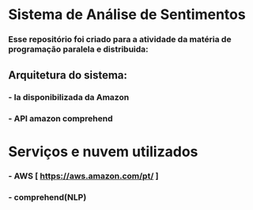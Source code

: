<h1>Sistema de Análise de Sentimentos</h1>

### Esse repositório foi criado para a atividade da matéria de programação paralela e distribuida:

##  Arquitetura do sistema:

### - Ia disponibilizada da Amazon

### - API amazon comprehend


# Serviços e nuvem utilizados 

### - AWS [ https://aws.amazon.com/pt/ ]

### - comprehend(NLP)

